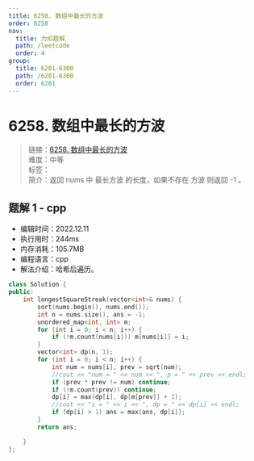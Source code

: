 ```yaml
---
title: 6258. 数组中最长的方波
order: 6258
nav:
  title: 力扣题解
  path: /leetcode
  order: 4
group:
  title: 6201-6300
  path: /6201-6300
  order: 6201
---
```


# 6258. 数组中最长的方波

> 链接：[6258. 数组中最长的方波](https://leetcode.cn/problems/longest-square-streak-in-an-array/)  
> 难度：中等  
> 标签：  
> 简介：返回 nums 中 最长方波 的长度，如果不存在 方波 则返回 -1 。

## 题解 1 - cpp

- 编辑时间：2022.12.11
- 执行用时：244ms
- 内存消耗：105.7MB
- 编程语言：cpp
- 解法介绍：哈希后遍历。

```cpp
class Solution {
public:
    int longestSquareStreak(vector<int>& nums) {
        sort(nums.begin(), nums.end());
        int n = nums.size(), ans = -1;
        unordered_map<int, int> m;
        for (int i = 0; i < n; i++) {
            if (!m.count(nums[i])) m[nums[i]] = i;
        }
        vector<int> dp(n, 1);
        for (int i = 0; i < n; i++) {
            int num = nums[i], prev = sqrt(num);
            //cout << "num = " << num << ", p = " << prev << endl;
            if (prev * prev != num) continue;
            if (!m.count(prev)) continue;
            dp[i] = max(dp[i], dp[m[prev]] + 1);
            //cout << "i = " << i << ", dp = " << dp[i] << endl;
            if (dp[i] > 1) ans = max(ans, dp[i]);
        }
        return ans;

    }
};
```
